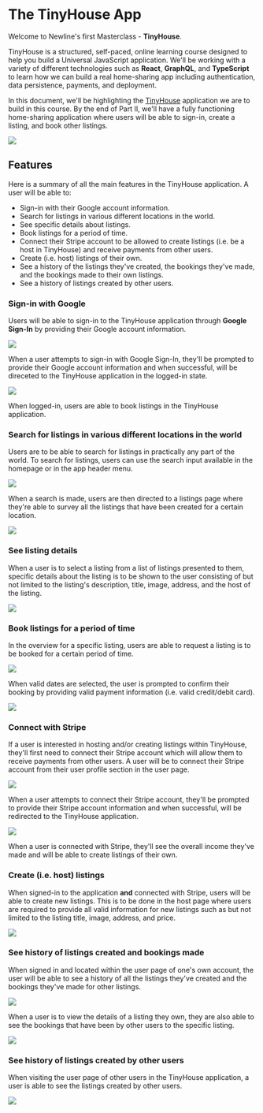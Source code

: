 # The TinyHouse App

Welcome to Newline's first Masterclass - **TinyHouse**.

TinyHouse is a structured, self-paced, online learning course designed to help you build a Universal JavaScript application. We'll be working with a variety of different technologies such as **React**, **GraphQL**, and **TypeScript** to learn how we can build a real home-sharing app including authentication, data persistence, payments, and deployment.

In this document, we'll be highlighting the [TinyHouse](http://tinyhouse.app/) application we are to build in this course. By the end of Part II, we'll have a fully functioning home-sharing application where users will be able to sign-in, create a listing, and book other listings.

![](public/assets/tinyhouse-app.png)

## Features

Here is a summary of all the main features in the TinyHouse application. A user will be able to:

- Sign-in with their Google account information.
- Search for listings in various different locations in the world.
- See specific details about listings.
- Book listings for a period of time.
- Connect their Stripe account to be allowed to create listings (i.e. be a host in TinyHouse) and receive payments from other users.
- Create (i.e. host) listings of their own.
- See a history of the listings they've created, the bookings they've made, and the bookings made to their own listings.
- See a history of listings created by other users.

### Sign-in with Google

Users will be able to sign-in to the TinyHouse application through **Google Sign-In** by providing their Google account information.

![](public/assets/tinyhouse-login.png)

When a user attempts to sign-in with Google Sign-In, they'll be prompted to provide their Google account information and when successful, will be direceted to the TinyHouse application in the logged-in state.

<img src="./public/assets/tinyhouse-login-flow.png" style="display:block; margin:0 auto; text-align: center"/>

When logged-in, users are able to book listings in the TinyHouse application.

### Search for listings in various different locations in the world

Users are to be able to search for listings in practically any part of the world. To search for listings, users can use the search input available in the homepage or in the app header menu.

![](public/assets/tinyhouse-search-inputs.png)

When a search is made, users are then directed to a listings page where they're able to survey all the listings that have been created for a certain location.

![](public/assets/tinyhouse-listings.png)

### See listing details

When a user is to select a listing from a list of listings presented to them, specific details about the listing is to be shown to the user consisting of but not limited to the listing's description, title, image, address, and the host of the listing.

![](public/assets/tinyhouse-listing.png)

### Book listings for a period of time

In the overview for a specific listing, users are able to request a listing is to be booked for a certain period of time.

![](public/assets/tinyhouse-listing-booking.png)

When valid dates are selected, the user is prompted to confirm their booking by providing valid payment information (i.e. valid credit/debit card).

![](public/assets/tinyhouse-confirm-booking.png)

### Connect with Stripe

If a user is interested in hosting and/or creating listings within TinyHouse, they'll first need to connect their Stripe account which will allow them to receive payments from other users. A user will be to connect their Stripe account from their user profile section in the user page.

![](public/assets/tinyhouse-connect-stripe.png)

When a user attempts to connect their Stripe account, they'll be prompted to provide their Stripe account information and when successful, will be redirected to the TinyHouse application.

![](public/assets/tinyhouse-connect-stripe-flow.png)

When a user is connected with Stripe, they'll see the overall income they've made and will be able to create listings of their own.

### Create (i.e. host) listings

When signed-in to the application **and** connected with Stripe, users will be able to create new listings. This is to be done in the host page where users are required to provide all valid information for new listings such as but not limited to the listing title, image, address, and price.

![](public/assets/tinyhouse-host-listing.png)

### See history of listings created and bookings made

When signed in and located within the user page of one's own account, the user will be able to see a history of all the listings they've created and the bookings they've made for other listings.

![](public/assets/tinyhouse-user-page.png)

When a user is to view the details of a listing they own, they are also able to see the bookings that have been by other users to the specific listing.

![](public/assets/tinyhouse-booking-listings.png)

### See history of listings created by other users

When visiting the user page of other users in the TinyHouse application, a user is able to see the listings created by other users.

![](public/assets/tinyhouse-other-user-listings.png)
